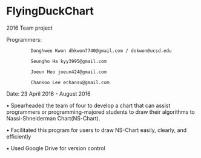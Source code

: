 # FlyingDuckChart

2016 Team project


Programmers: 

             Donghwee Kwon dhkwon7740@gmail.com / dokwon@ucsd.edu
             
             Seungho Ha kyy3995@gmail.com
             
             Joeun Heo joeun424@gmail.com
             
             Chansoo Lee echansu@gmail.com
             
Date: 23 April 2016 - August 2016

•	Spearheaded the team of four to develop a chart that can assist programmers or programming-majored students to draw their algorithms to Nassi-Shneiderman Chart(NS-Chart).


•	Facilitated this program for users to draw NS-Chart easily, clearly, and efficiently

•	Used Google Drive for version control
